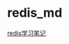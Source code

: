 # redis_md
[redis学习笔记](https://github.com/qin0619/redis_md/blob/main/redis01_%E5%9F%BA%E6%9C%AC%E7%B1%BB%E5%9E%8B.md)
